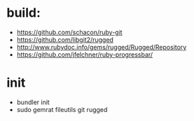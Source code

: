 # build:
+ https://github.com/schacon/ruby-git
+ https://github.com/libgit2/rugged
+ http://www.rubydoc.info/gems/rugged/Rugged/Repository
+ https://github.com/jfelchner/ruby-progressbar/

# init
+ bundler init
+ sudo gemrat fileutils git rugged
